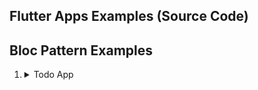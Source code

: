 ## Flutter Apps Examples (Source Code)
## Bloc Pattern Examples
1. <details> 
    <summary>Todo App</summary>

    1. Cubit + StreamSubscription  
    2. Cubit + Bloc BlocListener  
    3. Bloc + StreamSubscription  
    4. Bloc + Bloc BlocListener

   </details>

